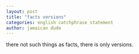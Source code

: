 ```yaml
---
layout: post
title: "facts versions"
categories: english catchphrase statement
author: jamaican dude
---
```


there not such things as facts, there is only versions.
